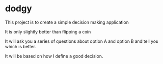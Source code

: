 # dodgy

This project is to create a simple decision making application

It is only slightly better than flipping a coin

It will ask you a series of questions about option A and option B and tell you 
which is better. 

It will be based on how I define a good decision. 
